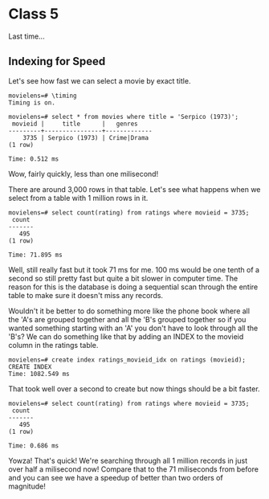 Class 5
=======

Last time...

Indexing for Speed
------------------
Let's see how fast we can select a movie by exact title.

```
movielens=# \timing
Timing is on.

movielens=# select * from movies where title = 'Serpico (1973)';
 movieid |     title      |   genres    
---------+----------------+-------------
    3735 | Serpico (1973) | Crime|Drama
(1 row)

Time: 0.512 ms
```

Wow, fairly quickly, less than one milisecond!

There are around 3,000 rows in that table. Let's see what happens when we select from a table with 1 million
rows in it.

```
movielens=# select count(rating) from ratings where movieid = 3735;
 count 
-------
   495
(1 row)

Time: 71.895 ms
```

Well, still really fast but it took 71 ms for me. 100 ms would be one tenth of a second so still pretty fast
but quite a bit slower in computer time. The reason for this is the database is doing a sequential scan through 
the entire table to make sure it doesn't miss any records.

Wouldn't it be better to do something more like the phone book where all the 'A's are grouped together and all
the 'B's grouped together so if you wanted something starting with an 'A' you don't have to look through all the
'B's? We can do something like that by adding an INDEX to the movieid column in the ratings table.

```
movielens=# create index ratings_movieid_idx on ratings (movieid);
CREATE INDEX
Time: 1082.549 ms
```

That took well over a second to create but now things should be a bit faster.

```
movielens=# select count(rating) from ratings where movieid = 3735;
 count 
-------
   495
(1 row)

Time: 0.686 ms
```

Yowza! That's quick! We're searching through all 1 million records in just over half a milisecond now! Compare that
to the 71 miliseconds from before and you can see we have a speedup of better than two orders of magnitude!
